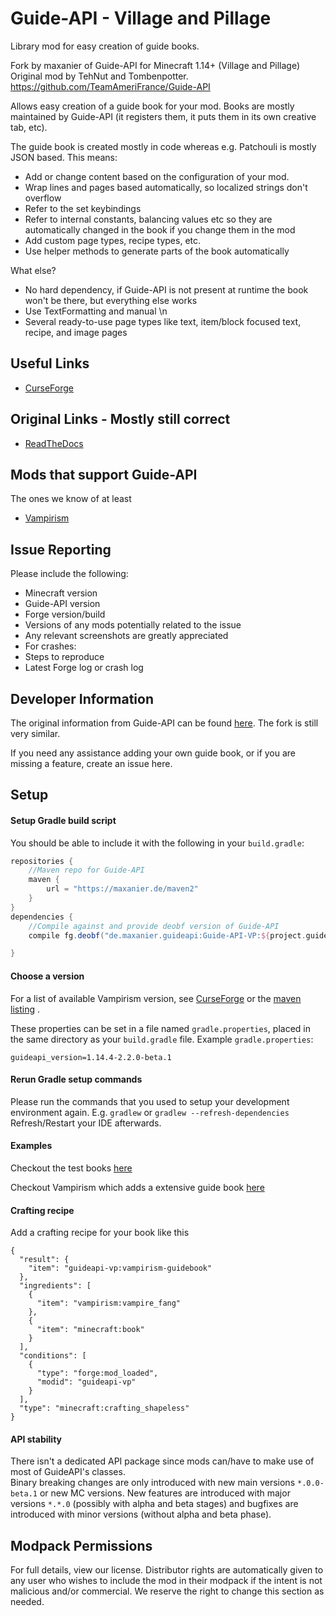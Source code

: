 # Guide-API - Village and Pillage

Library mod for easy creation of guide books.

Fork by maxanier of Guide-API for Minecraft 1.14+ (Village and Pillage)  
Original mod by TehNut and Tombenpotter. https://github.com/TeamAmeriFrance/Guide-API  

Allows easy creation of a guide book for your mod.
Books are mostly maintained by Guide-API (it registers them, it puts them in its own creative tab, etc).

The guide book is created mostly in code whereas e.g. Patchouli is mostly JSON based. This means:
- Add or change content based on the configuration of your mod.
- Wrap lines and pages based automatically, so localized strings don't overflow
- Refer to the set keybindings
- Refer to internal constants, balancing values etc so they are automatically changed in the book if you change them in the mod
- Add custom page types, recipe types, etc.
- Use helper methods to generate parts of the book automatically

What else?
- No hard dependency, if Guide-API is not present at runtime the book won't be there, but everything else works
- Use TextFormatting and manual \n
- Several ready-to-use page types like text, item/block focused text, recipe, and image pages 


## Useful Links
* [CurseForge](http://minecraft.curseforge.com/mc-mods/228832-guide-api)

## Original Links - Mostly still correct
* [ReadTheDocs](http://guide-api.readthedocs.org/en/latest/)

## Mods that support Guide-API
The ones we know of at least

* [Vampirism](https://www.curseforge.com/minecraft/mc-mods/vampirism-become-a-vampire)


## Issue Reporting

Please include the following:

* Minecraft version
* Guide-API version
* Forge version/build
* Versions of any mods potentially related to the issue
* Any relevant screenshots are greatly appreciated
* For crashes:
 * Steps to reproduce
 * Latest Forge log or crash log

## Developer Information
The original information from Guide-API can be found [here](http://guide-api.readthedocs.org/en/latest/).
The fork is still very similar.

If you need any assistance adding your own guide book, or if you are missing a feature, create an issue here.


## Setup
#### Setup Gradle build script
You should be able to include it with the following in your `build.gradle`:
```gradle
repositories {
    //Maven repo for Guide-API
    maven {
        url = "https://maxanier.de/maven2"
    }
}
dependencies {
    //Compile against and provide deobf version of Guide-API
    compile fg.deobf("de.maxanier.guideapi:Guide-API-VP:${project.guideapi_version}")

}
```

#### Choose a version


For a list of available Vampirism version, see [CurseForge](https://www.curseforge.com/minecraft/mc-mods/guide-api-village-and-pillage) or the [maven listing](https://maxanier.de/maven2/de/maxanier/guideapi/Guide-API-VP/) .

These properties can be set in a file named `gradle.properties`, placed in the same directory as your `build.gradle` file.
Example `gradle.properties`:
```
guideapi_version=1.14.4-2.2.0-beta.1
```

#### Rerun Gradle setup commands
Please run the commands that you used to setup your development environment again.
E.g. `gradlew` or `gradlew --refresh-dependencies`
Refresh/Restart your IDE afterwards.

#### Examples
Checkout the test books [here](https://github.com/maxanier/Guide-API/tree/1.14.4_latest/src/main/java/de/maxanier/guideapi/test)  

Checkout Vampirism which adds a extensive guide book [here](https://github.com/TeamLapen/Vampirism/blob/1.14/src/main/java/de/teamlapen/vampirism/modcompat/guide/GuideBook.java)

#### Crafting recipe
Add a crafting recipe for your book like this
```
{
  "result": {
    "item": "guideapi-vp:vampirism-guidebook"
  },
  "ingredients": [
    {
      "item": "vampirism:vampire_fang"
    },
    {
      "item": "minecraft:book"
    }
  ],
  "conditions": [
    {
      "type": "forge:mod_loaded",
      "modid": "guideapi-vp"
    }
  ],
  "type": "minecraft:crafting_shapeless"
}
```
#### API stability
There isn't a dedicated API package since mods can/have to make use of most of GuideAPI's classes.  
Binary breaking changes are only introduced with new main versions `*.0.0-beta.1` or new MC versions.
New features are introduced with major versions `*.*.0` (possibly with alpha and beta stages) and bugfixes are introduced with minor versions (without alpha and beta phase).


## Modpack Permissions
For full details, view our license. Distributor rights are automatically given to any user who wishes to include the mod in their modpack if the intent is not malicious and/or commercial. We reserve the right to change this section as needed.
